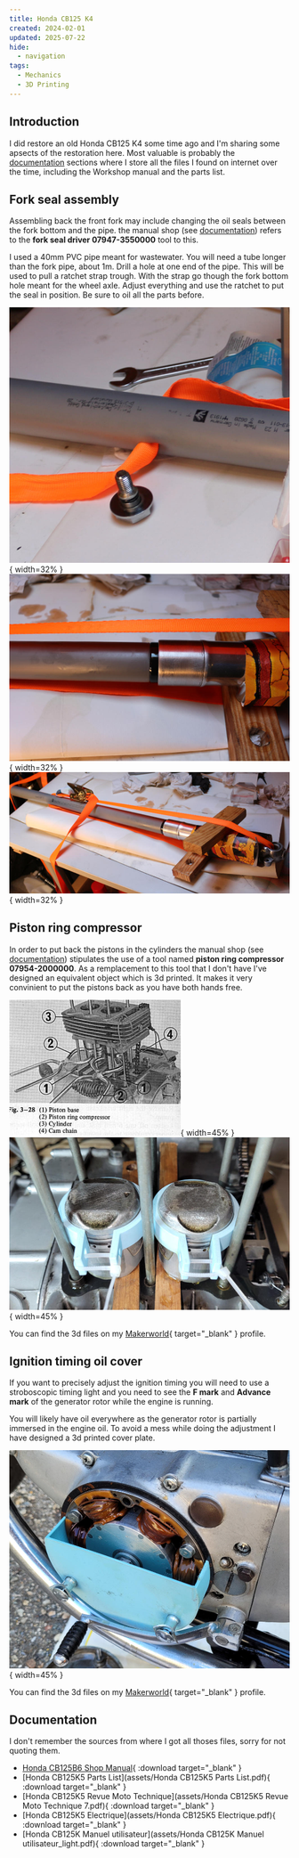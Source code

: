 ```yaml
---
title: Honda CB125 K4
created: 2024-02-01
updated: 2025-07-22
hide:
  - navigation
tags:
  - Mechanics
  - 3D Printing
---
```


## Introduction

I did restore an old Honda CB125 K4 some time ago and I'm sharing some apsects of the restoration here. Most valuable is probably the [documentation](#documentation) sections where I store all the files I found on internet over the time, including the Workshop manual and the parts list.

## Fork seal assembly

Assembling back the front fork may include changing the oil seals between the fork bottom and the pipe. the manual shop (see [documentation](#documentation)) refers to the **fork seal driver 07947-3550000** tool to this.

I used a 40mm PVC pipe meant for wastewater. You will need a tube longer than the fork pipe, about 1m. Drill a hole at one end of the pipe. This will be used to pull a ratchet strap trough. With the strap go though the fork bottom hole meant for the wheel axle. Adjust everything and use the ratchet to put the seal in position. Be sure to oil all the parts before.

![Hole in the pipe for the strap](assets/images/fork_assembly_hole.jpg){ width=32% }
![Everything adjusted with the seal in the middle](assets/images/fork_assembly_seal.jpg){ width=32% }
![The fork seal assembly setup](assets/images/fork_assembly.jpg){ width=32% }

## Piston ring compressor

In order to put back the pistons in the cylinders the manual shop (see [documentation](#documentation)) stipulates the use of a tool named **piston ring compressor 07954-2000000**. As a remplacement to this tool that I don't have I've designed an equivalent object which is 3d printed. It makes it very convinient to put the pistons back as you have both hands free.

![Doumentation showing the tool](assets/images/piston_ring_official.png){ width=45% }
![3D printed replacement in use](assets/images/piston_ring.jpg){ width=45% }

You can find the 3d files on my [Makerworld](https://makerworld.com/en/models/843128-honda-cb125-k4-k5-piston-ring-compressor#profileId-789732){ target="_blank" } profile.

## Ignition timing oil cover

If you want to precisely adjust the ignition timing you will need to use a stroboscopic timing light and you need to see the **F mark** and **Advance mark** of the generator rotor while the engine is running.

You will likely have oil everywhere as the generator rotor is partially immersed in the engine oil. To avoid a mess while doing the adjustment I have designed a 3d printed cover plate.

![Dcumentation showing the tool](assets/images/timing_cover.jpg){ width=45% }

You can find the 3d files on my [Makerworld](https://makerworld.com/en/models/843179-honda-cb125-k3-k4-k5-timing-cover-for-timing-lamp#profileId-789787){ target="_blank" } profile.

## Documentation

I don't remember the sources from where I got all thoses files, sorry for not quoting them.

* [Honda CB125B6 Shop Manual](assets/Honda_CB125B6_ShopManual.pdf){ :download target="_blank" }
* [Honda CB125K5 Parts List](assets/Honda CB125K5 Parts List.pdf){ :download target="_blank" }
* [Honda CB125K5 Revue Moto Technique](assets/Honda CB125K5 Revue Moto Technique 7.pdf){ :download target="_blank" }
* [Honda CB125K5 Electrique](assets/Honda CB125K5 Electrique.pdf){ :download target="_blank" }
* [Honda CB125K Manuel utilisateur](assets/Honda CB125K Manuel utilisateur_light.pdf){ :download target="_blank" }